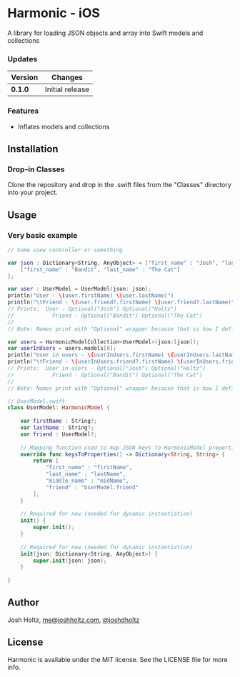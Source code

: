 # Harmonic - iOS

A library for loading JSON objects and array into Swift models and collections

### Updates

Version | Changes
--- | ---
**0.1.0** | Initial release

### Features
- Inflates models and collections

## Installation

### Drop-in Classes
Clone the repository and drop in the .swift files from the "Classes" directory into your project.

## Usage

### Very basic example

```swift
// Some view controller or something

var json : Dictionary<String, AnyObject> = ["first_name" : "Josh", "last_name" : "Holtz", "friend" :
    ["first_name" : "Bandit", "last_name" : "The Cat"]
];

var user : UserModel = UserModel(json: json);
println("User - \(user.firstName) \(user.lastName)")
println("\tFriend - \(user.friend?.firstName) \(user.friend?.lastName)")
// Prints:  User - Optional("Josh") Optional("Holtz")
//            Friend - Optional("Bandit") Optional("The Cat")
//
// Note: Names print with "Optional" wrapper because that is how I defined my UserModel attributes

var users = HarmonicModelCollection<UserModel>(json:[json]);
var userInUsers = users.models[0];
println("User in users - \(userInUsers.firstName) \(userInUsers.lastName)");
println("\tFriend - \(userInUsers.friend?.firstName) \(userInUsers.friend?.lastName)")
// Prints:  User in users - Optional("Josh") Optional("Holtz")
//            Friend - Optional("Bandit") Optional("The Cat")
//
// Note: Names print with "Optional" wrapper because that is how I defined my UserModel attributes

```

```swift
// UserModel.swift
class UserModel: HarmonicModel {
   
    var firstName : String?;
    var lastName : String?;
    var friend : UserModel?;
    
    // Mapping function used to map JSON keys to HarmonicModel properties
    override func keysToProperties() -> Dictionary<String, String> {
        return [
            "first_name" : "firstName",
            "last_name" : "lastName",
            "middle_name" : "midName",
            "friend" : "UserModel.friend"
        ];
    }
    
    // Required for now (needed for dynamic instantiation)
    init() {
        super.init();
    }
    
    // Required for now (needed for dynamic instantiation)
    init(json: Dictionary<String, AnyObject>) {
        super.init(json: json);
    }
    
}
```

## Author

Josh Holtz, me@joshholtz.com, [@joshdholtz](https://twitter.com/joshdholtz)

## License

Harmonic is available under the MIT license. See the LICENSE file for more info.

